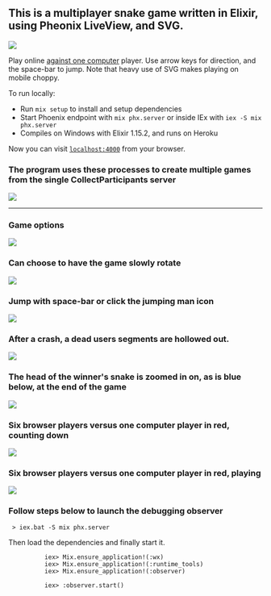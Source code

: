 



<a name="fast-start"></a>
<a name="s"></a>

## This is a multiplayer snake game written in Elixir, using Pheonix LiveView, and SVG.

![](https://evening-eyrie-25210-f2edb2eac607.herokuapp.com/images/tall-elixir.webp)



Play online [against one computer](https://evening-eyrie-25210-f2edb2eac607.herokuapp.com/Snake-Game/Player-1) player. Use arrow keys for direction, and the space-bar to jump. Note that heavy use of SVG makes playing on mobile choppy.





To run locally:
  * Run `mix setup` to install and setup dependencies
  * Start Phoenix endpoint with `mix phx.server` or inside IEx with `iex -S mix phx.server`
  * Compiles on Windows with Elixir 1.15.2, and runs on Heroku

Now you can visit [`localhost:4000`](http://localhost:4000) from your browser.





### The program uses these processes to create multiple games from the single CollectParticipants server



![](./assets/document-images/processes.png)

-------------------------------

### Game options
![](./assets/document-images/make-game.png)


### Can choose to have the game slowly rotate
![](./assets/document-images/diagonal-9.png)




### Jump with space-bar or click the jumping man icon
![](./assets/document-images/blue-jumps-red.png)





### After a crash, a dead users segments are hollowed out.
![](./assets/document-images/red-crashes.png)

### The head of the winner's snake is zoomed in on, as is blue below, at the end of the game
![](./assets/document-images/blue-wins.png)




### Six browser players versus one computer player in red, counting down
![](./assets/document-images/seven-snakes.png)


### Six browser players versus one computer player in red, playing
![](./assets/document-images/playing-seven.png)



### Follow steps below to launch the debugging observer
     > iex.bat -S mix phx.server


Then load the dependencies and finally start it.

              iex> Mix.ensure_application!(:wx) 
              iex> Mix.ensure_application!(:runtime_tools)
              iex> Mix.ensure_application!(:observer) 

              iex> :observer.start()


